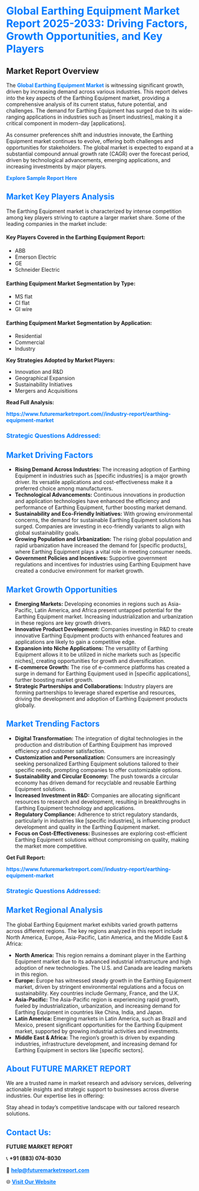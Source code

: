 <h1 style="color: #007BFF;">Global Earthing Equipment Market Report 2025-2033: Driving Factors, Growth Opportunities, and Key Players</h1>

<section id="overview">
<h2>Market Report Overview</h2>
<p>The <a href="https://www.futuremarketreport.com//industry-report/earthing-equipment-market" style="color: #007BFF; text-decoration: none;"><strong>Global Earthing Equipment Market</strong></a> is witnessing significant growth, driven by increasing demand across various industries. This report delves into the key aspects of the Earthing Equipment market, providing a comprehensive analysis of its current status, future potential, and challenges. The demand for Earthing Equipment has surged due to its wide-ranging applications in industries such as [insert industries], making it a critical component in modern-day [applications].</p>
<p>As consumer preferences shift and industries innovate, the Earthing Equipment market continues to evolve, offering both challenges and opportunities for stakeholders. The global market is expected to expand at a substantial compound annual growth rate (CAGR) over the forecast period, driven by technological advancements, emerging applications, and increasing investments by major players.</p>
</section>

<section id="overview">
<p><a href="https://www.futuremarketreport.com//request-sample/reportId=56860" style="color: #007BFF; text-decoration: none;"><strong>Explore Sample Report Here</strong></a></p>
</section>

<section id="key-players">
<h2 style="color: #007BFF;">Market Key Players Analysis</h2>
<p>The Earthing Equipment market is characterized by intense competition among key players striving to capture a larger market share. Some of the leading companies in the market include:</p>
<h4>Key Players Covered in the Earthing Equipment Report:</h4>
<ul><li>ABB</li><li>Emerson Electric</li><li>GE</li><li>Schneider Electric</li></ul>
<h4>Earthing Equipment Market Segmentation by Type:</h4>
<ul><li>MS flat</li><li>CI flat</li><li>GI wire</li></ul>

<h4>Earthing Equipment Market Segmentation by Application:</h4>
<ul><li>Residential</li><li>Commercial</li><li>Industry</li></ul>
<p><strong>Key Strategies Adopted by Market Players:</strong></p>
<ul>
<li>Innovation and R&D</li>
<li>Geographical Expansion</li>
<li>Sustainability Initiatives</li>
<li>Mergers and Acquisitions</li>
</ul>
</section>

<section>
<p><strong>Read Full Analysis: </strong></p><a href="https://www.futuremarketreport.com//industry-report/earthing-equipment-market" style="color: #007BFF; text-decoration: none;"><strong>https://www.futuremarketreport.com//industry-report/earthing-equipment-market</strong></a>
<h3 style="color: #007BFF;">Strategic Questions Addressed:</h3>
</section>

<section id="driving-factors">
<h2 style="color: #007BFF;">Market Driving Factors</h2>
<ul>
<li><strong>Rising Demand Across Industries:</strong> The increasing adoption of Earthing Equipment in industries such as [specific industries] is a major growth driver. Its versatile applications and cost-effectiveness make it a preferred choice among manufacturers.</li>
<li><strong>Technological Advancements:</strong> Continuous innovations in production and application technologies have enhanced the efficiency and performance of Earthing Equipment, further boosting market demand.</li>
<li><strong>Sustainability and Eco-Friendly Initiatives:</strong> With growing environmental concerns, the demand for sustainable Earthing Equipment solutions has surged. Companies are investing in eco-friendly variants to align with global sustainability goals.</li>
<li><strong>Growing Population and Urbanization:</strong> The rising global population and rapid urbanization have increased the demand for [specific products], where Earthing Equipment plays a vital role in meeting consumer needs.</li>
<li><strong>Government Policies and Incentives:</strong> Supportive government regulations and incentives for industries using Earthing Equipment have created a conducive environment for market growth.</li>
</ul>
</section>

<section id="growth-opportunities">
<h2 style="color: #007BFF;">Market Growth Opportunities</h2>
<ul>
<li><strong>Emerging Markets:</strong> Developing economies in regions such as Asia-Pacific, Latin America, and Africa present untapped potential for the Earthing Equipment market. Increasing industrialization and urbanization in these regions are key growth drivers.</li>
<li><strong>Innovative Product Development:</strong> Companies investing in R&D to create innovative Earthing Equipment products with enhanced features and applications are likely to gain a competitive edge.</li>
<li><strong>Expansion into Niche Applications:</strong> The versatility of Earthing Equipment allows it to be utilized in niche markets such as [specific niches], creating opportunities for growth and diversification.</li>
<li><strong>E-commerce Growth:</strong> The rise of e-commerce platforms has created a surge in demand for Earthing Equipment used in [specific applications], further boosting market growth.</li>
<li><strong>Strategic Partnerships and Collaborations:</strong> Industry players are forming partnerships to leverage shared expertise and resources, driving the development and adoption of Earthing Equipment products globally.</li>
</ul>
</section>

<section id="trending-factors">
<h2 style="color: #007BFF;">Market Trending Factors</h2>
<ul>
<li><strong>Digital Transformation:</strong> The integration of digital technologies in the production and distribution of Earthing Equipment has improved efficiency and customer satisfaction.</li>
<li><strong>Customization and Personalization:</strong> Consumers are increasingly seeking personalized Earthing Equipment solutions tailored to their specific needs, prompting companies to offer customizable options.</li>
<li><strong>Sustainability and Circular Economy:</strong> The push towards a circular economy has driven demand for recyclable and reusable Earthing Equipment solutions.</li>
<li><strong>Increased Investment in R&D:</strong> Companies are allocating significant resources to research and development, resulting in breakthroughs in Earthing Equipment technology and applications.</li>
<li><strong>Regulatory Compliance:</strong> Adherence to strict regulatory standards, particularly in industries like [specific industries], is influencing product development and quality in the Earthing Equipment market.</li>
<li><strong>Focus on Cost-Effectiveness:</strong> Businesses are exploring cost-efficient Earthing Equipment solutions without compromising on quality, making the market more competitive.</li>
</ul>
</section>

<section>
<p><strong>Get Full Report: </strong></p><a href="https://www.futuremarketreport.com//industry-report/earthing-equipment-market" style="color: #007BFF; text-decoration: none;"><strong>https://www.futuremarketreport.com//industry-report/earthing-equipment-market</strong></a>
<h3 style="color: #007BFF;">Strategic Questions Addressed:</h3>
</section>


<section id="regional-analysis">
<h2 style="color: #007BFF;">Market Regional Analysis</h2>
<p>The global Earthing Equipment market exhibits varied growth patterns across different regions. The key regions analyzed in this report include North America, Europe, Asia-Pacific, Latin America, and the Middle East & Africa:</p>
<ul>
<li><strong>North America:</strong> This region remains a dominant player in the Earthing Equipment market due to its advanced industrial infrastructure and high adoption of new technologies. The U.S. and Canada are leading markets in this region.</li>
<li><strong>Europe:</strong> Europe has witnessed steady growth in the Earthing Equipment market, driven by stringent environmental regulations and a focus on sustainability. Key countries include Germany, France, and the U.K.</li>
<li><strong>Asia-Pacific:</strong> The Asia-Pacific region is experiencing rapid growth, fueled by industrialization, urbanization, and increasing demand for Earthing Equipment in countries like China, India, and Japan.</li>
<li><strong>Latin America:</strong> Emerging markets in Latin America, such as Brazil and Mexico, present significant opportunities for the Earthing Equipment market, supported by growing industrial activities and investments.</li>
<li><strong>Middle East & Africa:</strong> The region’s growth is driven by expanding industries, infrastructure development, and increasing demand for Earthing Equipment in sectors like [specific sectors].</li>
</ul>
</section>

<footer>
<h2 style="color: #007BFF;">About FUTURE MARKET REPORT</h2>
<p>We are a trusted name in market research and advisory services, delivering actionable insights and strategic support to businesses across diverse industries. Our expertise lies in offering:</p>

<p>Stay ahead in today’s competitive landscape with our tailored research solutions.</p>

<h2 style="color: #007BFF;">Contact Us:</h2>
<p><strong>FUTURE MARKET REPORT</strong></p>
<p>📞 <strong>+91 (883) 074-8030</strong></p>
<p>📧 <strong><a href="mailto:help@futuremarketreport.com" style="color: #007BFF;">help@futuremarketreport.com</a></strong></p>
<p>🌐 <strong><a href="https://www.futuremarketreport.com/" style="color: #007BFF;">Visit Our Website</a></strong></p>
</footer>